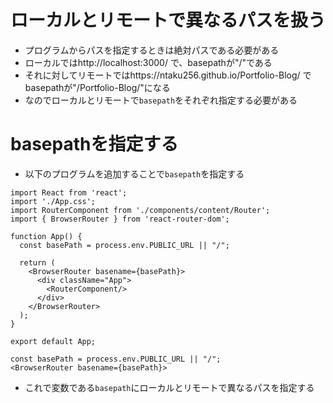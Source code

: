 # ローカルとリモートで異なるパスを扱う
- プログラムからパスを指定するときは絶対パスである必要がある
- ローカルではhttp://localhost:3000/ で、basepathが"/"である
- それに対してリモートではhttps://ntaku256.github.io/Portfolio-Blog/ でbasepathが"/Portfolio-Blog/"になる
- なのでローカルとリモートで`basepath`をそれぞれ指定する必要がある

# basepathを指定する
- 以下のプログラムを追加することで`basepath`を指定する
```tsx:App.tsx
import React from 'react';
import './App.css';
import RouterComponent from './components/content/Router';
import { BrowserRouter } from 'react-router-dom';

function App() {
  const basePath = process.env.PUBLIC_URL || "/";

  return (
    <BrowserRouter basename={basePath}>
      <div className="App">
        <RouterComponent/>
      </div>
    </BrowserRouter>
  );
}

export default App;

```
```tsx
const basePath = process.env.PUBLIC_URL || "/";
<BrowserRouter basename={basePath}>
```
- これで変数である`basepath`にローカルとリモートで異なるパスを指定する